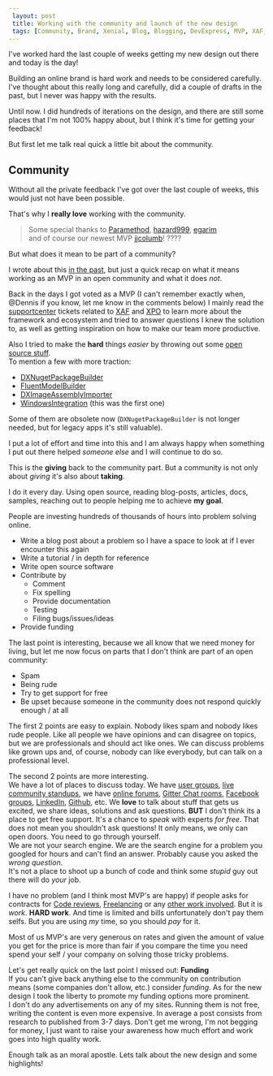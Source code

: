 ```yaml
---
 layout: post 
 title: Working with the community and launch of the new design
 tags: [Community, Brand, Xenial, Blog, Blogging, DevExpress, MVP, XAF, XPO]
---
```


I've worked hard the last couple of weeks getting my new design out there and today is the day!

Building an online brand is hard work and needs to be considered carefully.
I've thought about this really long and carefully, did a couple of drafts in the past, but I never was happy with the results.

Until now. I did hundreds of iterations on the design, and there are still some places that I'm not 100% happy about,
but I think it's time for getting your feedback!

But first let me talk real quick a little bit about the community.

## Community

Without all the private feedback I've got over the last couple of weeks, this would just not have been possible.

That's why I **really love** working with the community.

> Some special thanks to [Paramethod](https://github.com/Paramethod), [hazard999](https://github.com/hazard999), [egarim](https://github.com/egarim)  
> and of course our newest MVP [jjcolumb](https://github.com/jjcolumb)! ????

But what does it mean to be part of a community?

I wrote about this [in the past](2019/12/05/the-third-annual-csharp-advent-pretzel-journey.html#community), but just a quick recap on what it means working as an MVP in an open community and what it does *not*.

Back in the days I got voted as a MVP (I can't remember exactly when, @Dennis if you know, let me know in the comments below) I mainly read the [supportcenter](https://supportcenter.devexpress.com/) tickets related to [XAF](tags/XAF.html) and [XPO](tags/XPO.html) to learn more about the framework and ecosystem and tried to answer questions I knew the solution to, as well as getting inspiration on how to make our team more productive.

Also I tried to make the **hard** things *easier* by throwing out some [open source stuff](https://github.com/biohazard999?tab=repositories&q=&type=source&language=).  
To mention a few with more traction:

* [DXNugetPackageBuilder](https://github.com/biohazard999/DXNugetPackageBuilder)
* [FluentModelBuilder](https://github.com/biohazard999/Para.FluentModelBuilder)
* [DXImageAssemblyImporter](https://github.com/biohazard999/DXImageAssemblyImporter)
* [WindowsIntegration](https://github.com/biohazard999/Xpand.ExpressApp.Win.Para.WindowsIntegration) (this was the first one)

Some of them are obsolete now (`DXNugetPackageBuilder` is not longer needed, but for legacy apps it's still valuable).

I put a lot of effort and time into this and I am always happy when something I put out there helped *someone else* and I will continue to do so.

This is the **giving** back to the community part.
But a community is not only about *giving* it's also about **taking**.

I do it every day. Using open source, reading blog-posts, articles, docs, samples, reaching out to people helping me to achieve **my goal**.

People are investing hundreds of thousands of hours into problem solving online.

* Write a blog post about a problem so I have a space to look at if I ever encounter this again
* Write a tutorial / in depth for reference
* Write open source software
* Contribute by
  * Comment
  * Fix spelling
  * Provide documentation
  * Testing
  * Filing bugs/issues/ideas
* Provide funding

The last point is interesting, because we all know that we need money for living, but let me now focus on parts that I don't think are part of an open community:

* Spam
* Being rude
* Try to get support for free
* Be upset because someone in the community does not respond quickly enough / at all

The first 2 points are easy to explain. Nobody likes spam and nobody likes rude people. Like all people we have opinions and can disagree on topics, but we are professionals and should act like ones. We can discuss problems like grown ups and, of course, nobody can like everybody, but can talk on a professional level.

The second 2 points are more interesting.  
We have a lot of places to discuss today. We have [user groups](), [live community standups](), we have [online forums](), [Gitter Chat rooms](), [Facebook groups](), [LinkedIn](), [Github](), etc. We **love** to talk about stuff that gets us excited, we share ideas, solutions and ask questions.  **BUT** I don't think its a place to get free support. It's a chance to *speak* with experts *for free*. That does not mean you shouldn't ask questions! It only means, we only can open doors. You need to go through yourself.  
We are not your search engine. We are the search engine for a problem you googled for hours and can't find an answer. Probably cause you asked the *wrong question*.  
It's not a place to shoot up a bunch of code and think some *stupid* guy out there will do *your* job.

I have no problem (and I think most MVP's are happy) if people asks for contracts for [Code reviews](), [Freelancing]() or any [other work involved](). But it is *work*. **HARD work**. And time is limited and bills unfortunately don't pay them selfs.  But you are using *my* time, so you should *pay* for it.  

Most of us MVP's are very generous on rates and given the amount of value you get for the price is more than fair if you compare the time you need spend your self / your company on solving those tricky problems.

Let's get really quick on the last point I missed out: **Funding**  
If you can't give back anything else to the community on contribution means (some companies don't allow, etc.) consider *funding*. As for the new design I took the liberty to promote my funding options more prominent.  
I don't do any advertisements on any of my sites. Running them is not free, writing the content is even more expensive. In average a post consists from research to published from 3-7 days. Don't get me wrong, I'm not begging for money, I just want to raise your awareness how much effort and work goes into high quality work.

Enough talk as an moral apostle. Lets talk about the new design and some highlights!
